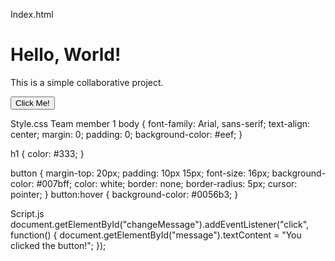Index.html
<!DOCTYPE html>
<html lang="en">
<head>
    <meta charset="UTF-8">
    <meta name="viewport" content="width=device-width, initial-scale=1.0">
    <title>Simple Collaboration</title>
    <link rel="stylesheet" href="style.css">
</head>
<body>
    <h1>Hello, World!</h1>
    <p id="message">This is a simple collaborative project.</p>
    <button id="changeMessage">Click Me!</button>
    <script src="script.js"></script>
</body>
</html>


Style.css Team member 1
body {
    font-family: Arial, sans-serif;
    text-align: center;
    margin: 0;
    padding: 0;
    background-color: #eef;
}

h1 {
    color: #333;
}

button {
    margin-top: 20px;
    padding: 10px 15px;
    font-size: 16px;
    background-color: #007bff;
    color: white;
    border: none;
    border-radius: 5px;
    cursor: pointer;
}
button:hover {
    background-color: #0056b3;
}


Script.js
document.getElementById("changeMessage").addEventListener("click", function() {
    document.getElementById("message").textContent = "You clicked the button!";
});
